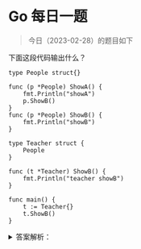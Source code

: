 # Go 每日一题

> 今日（2023-02-28）的题目如下

下面这段代码输出什么？

```golang
type People struct{}

func (p *People) ShowA() {
	fmt.Println("showA")
	p.ShowB()
}
func (p *People) ShowB() {
	fmt.Println("showB")
}

type Teacher struct {
	People
}

func (t *Teacher) ShowB() {
	fmt.Println("teacher showB")
}

func main() {
	t := Teacher{}
	t.ShowB()
}
```

<details>
<summary>答案解析：</summary>
<div>

参考答案及解析：teacher showB。

知识点：结构体嵌套。在嵌套结构体中，People 称为内部类型，Teacher 称为外部类型；通过嵌套，内部类型的属性、方法，可以为外部类型所有，就好像是外部类型自己的一样。此外，外部类型还可以定义自己的属性和方法，甚至可以定义与内部相同的方法，这样内部类型的方法就会被“屏蔽”。这个例子中的 ShowB() 就是同名方法。

---

### 1 楼

子类和父类方法名相同，子类的优先

### 8 楼

不要在 golang 里面谈父类子类和继承。类比都不要类比。纯属误导人！！！

golang 没有类与继承。有接口，内嵌，组合。

与面向对象的类对应的概念。不是 struct，是 interface！！

那些觉得 struct 对应类的。我问你，是不是觉得只有 struct 才能有方法？

事实上 golang 里面任何类型都可以有方法。接收器的类型远不止是 struct。甚至连 int 都可以是接收器。

### 9 楼

结构体嵌套。在嵌套结构体中，People 称为内部类型，Teacher 称为外部类型；通过嵌套，内部类型的属性、方法，可以为外部类型所有，就好像是外部类型自己的一样。此外，外部类型还可以定义自己的属性和方法，甚至可以定义与内部相同的方法，这样内部类型的方法就会被“屏蔽”。这个例子中的 ShowB() 就是同名方法。

### 11 楼

你只学 GO 语言吗？面向对象的概念而已，很多语言都通用。

### 15 楼

你可以看看这个视频，里面有讲到如何查看方法关联的情况

https://www.bilibili.com/video/BV1ZP4y1H7Gk?spm_id_from=333.999.0.0

### 26 楼

结构体的匿名嵌套本质就是继承，如果存在相同的方法则调用字段的方法，必须显性调用。不相同可省略字段直接调方法

```golang
type person struct{}  //mehtod showa  showb
type teacher struct{ person}  //method showb showc

t := techer{}
t.showb
t.showc

t.person.showb
t.showa   // t.person.showa
```

### 34 楼

【卷卷面试题 02：组合式继承】 https://www.bilibili.com/video/BV1ZP4y1H7Gk

</div>
</details>
